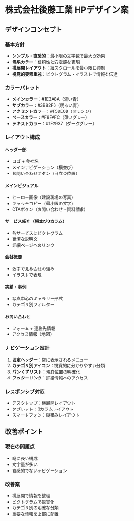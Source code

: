 # 株式会社後藤工業 HPデザイン案

## デザインコンセプト

### 基本方針
- **シンプル・直感的**：最小限の文字数で最大の効果
- **青系カラー**：信頼性と安定感を表現
- **横展開レイアウト**：縦スクロールを最小限に抑制
- **視覚的要素重視**：ピクトグラム・イラストで情報を伝達

### カラーパレット
- **メインカラー**：#1E3A8A（濃い青）
- **サブカラー**：#3B82F6（明るい青）
- **アクセントカラー**：#F59E0B（オレンジ）
- **ベースカラー**：#F8FAFC（薄いグレー）
- **テキストカラー**：#1F2937（ダークグレー）

### レイアウト構成

#### ヘッダー部
- ロゴ + 会社名
- メインナビゲーション（横並び）
- お問い合わせボタン（目立つ位置）

#### メインビジュアル
- ヒーロー画像（建設現場の写真）
- キャッチコピー（最小限の文字）
- CTAボタン（お問い合わせ・資料請求）

#### サービス紹介（横並び3カラム）
- 各サービスにピクトグラム
- 簡潔な説明文
- 詳細ページへのリンク

#### 会社概要
- 数字で見る会社の強み
- イラストで表現

#### 実績・事例
- 写真中心のギャラリー形式
- カテゴリ別フィルター

#### お問い合わせ
- フォーム + 連絡先情報
- アクセス情報（地図）

### ナビゲーション設計
1. **固定ヘッダー**：常に表示されるメニュー
2. **カテゴリ別アイコン**：視覚的に分かりやすい分類
3. **パンくずリスト**：現在位置の明確化
4. **フッターリンク**：詳細情報へのアクセス

### レスポンシブ対応
- デスクトップ：横展開レイアウト
- タブレット：2カラムレイアウト
- スマートフォン：縦積みレイアウト

## 改善ポイント

### 現在の問題点
- 縦に長い構成
- 文字量が多い
- 直感的でないナビゲーション

### 改善案
- 横展開で情報を整理
- ピクトグラムで視覚化
- カテゴリ別の明確な分類
- 重要な情報を上部に配置